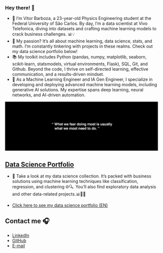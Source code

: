### Hey there! 🌟

+ 👋 I’m Vitor Barboza, a 23-year-old Physics Engineering student at the Federal University of São Carlos. By day, I’m a data scientist at Vivo Telefonica, diving into datasets and crafting machine learning models to crack business challenges. 📊💡
+ 🚀 My passion? It’s all about machine learning, data science, stats, and math. I’m constantly tinkering with projects in these realms. Check out my data science portfolio below!
+ 📚 My toolkit includes Python (pandas, numpy, matplotlib, seaborn, scikit-learn, statsmodels, virtual environments, Flask), SQL, Git, and Github. Beyond the code, I thrive on self-directed learning, effective communication, and a results-driven mindset.
+ 🤖 As a Machine Learning Engineer and IA Gen Engineer, I specialize in developing and deploying advanced machine learning models, including generative AI solutions. My expertise spans deep learning, neural networks, and AI-driven automation.

<img src="https://github.com/vitorsbarboza/vitorsbarboza/blob/main/images/github-image-.jpg">

## [**Data Science Portfolio**](https://github.com/vitorsbarboza/data-science-portfolio)


* 🚀 Take a look at my data science collection. It’s packed with business solutions using machine learning techniques like classification, regression, and clustering 🌐🔍. You’ll also find exploratory data analysis and other data-related projects.📊🕵️‍♂️
  
* [Click here to see my data science portfolio (EN)](https://github.com/vitorsbarboza/data-science-portfolio)


## Contact me :headphones:
* [LinkedIn](https://www.linkedin.com/in/vitorsbarboza/)  
* [GitHub](https://github.com/vitorsbarboza)
* [E-mail](vitorsb2012@gmail.com)
